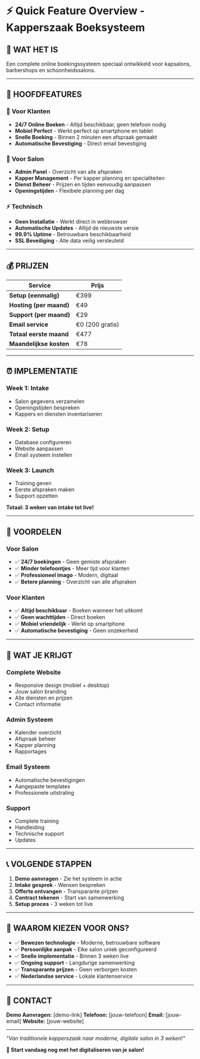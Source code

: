 # ⚡ Quick Feature Overview - Kapperszaak Boeksysteem

## 🎯 **WAT HET IS**
Een complete online boekingssysteem speciaal ontwikkeld voor kapsalons, barbershops en schoonheidssalons.

---

## 🚀 **HOOFDFEATURES**

### 📱 **Voor Klanten**
- **24/7 Online Boeken** - Altijd beschikbaar, geen telefoon nodig
- **Mobiel Perfect** - Werkt perfect op smartphone en tablet
- **Snelle Boeking** - Binnen 2 minuten een afspraak gemaakt
- **Automatische Bevestiging** - Direct email bevestiging

### 🏢 **Voor Salon**
- **Admin Panel** - Overzicht van alle afspraken
- **Kapper Management** - Per kapper planning en specialiteiten
- **Dienst Beheer** - Prijzen en tijden eenvoudig aanpassen
- **Openingstijden** - Flexibele planning per dag

### ⚡ **Technisch**
- **Geen Installatie** - Werkt direct in webbrowser
- **Automatische Updates** - Altijd de nieuwste versie
- **99.9% Uptime** - Betrouwbare beschikbaarheid
- **SSL Beveiliging** - Alle data veilig versleuteld

---

## 💰 **PRIJZEN**

| Service | Prijs |
|---------|-------|
| **Setup (eenmalig)** | €399 |
| **Hosting (per maand)** | €49 |
| **Support (per maand)** | €29 |
| **Email service** | €0 (200 gratis) |
| **Totaal eerste maand** | €477 |
| **Maandelijkse kosten** | €78 |

---

## ⏰ **IMPLEMENTATIE**

### **Week 1: Intake**
- Salon gegevens verzamelen
- Openingstijden bespreken
- Kappers en diensten inventariseren

### **Week 2: Setup**
- Database configureren
- Website aanpassen
- Email systeem instellen

### **Week 3: Launch**
- Training geven
- Eerste afspraken maken
- Support opzetten

**Totaal: 3 weken van intake tot live!**

---

## 🎯 **VOORDELEN**

### **Voor Salon**
- ✅ **24/7 boekingen** - Geen gemiste afspraken
- ✅ **Minder telefoontjes** - Meer tijd voor klanten
- ✅ **Professioneel imago** - Modern, digitaal
- ✅ **Betere planning** - Overzicht van alle afspraken

### **Voor Klanten**
- ✅ **Altijd beschikbaar** - Boeken wanneer het uitkomt
- ✅ **Geen wachttijden** - Direct boeken
- ✅ **Mobiel vriendelijk** - Werkt op smartphone
- ✅ **Automatische bevestiging** - Geen onzekerheid

---

## 🔧 **WAT JE KRIJGT**

### **Complete Website**
- Responsive design (mobiel + desktop)
- Jouw salon branding
- Alle diensten en prijzen
- Contact informatie

### **Admin Systeem**
- Kalender overzicht
- Afspraak beheer
- Kapper planning
- Rapportages

### **Email Systeem**
- Automatische bevestigingen
- Aangepaste templates
- Professionele uitstraling

### **Support**
- Complete training
- Handleiding
- Technische support
- Updates

---

## 📞 **VOLGENDE STAPPEN**

1. **Demo aanvragen** - Zie het systeem in actie
2. **Intake gesprek** - Wensen bespreken
3. **Offerte ontvangen** - Transparante prijzen
4. **Contract tekenen** - Start van samenwerking
5. **Setup proces** - 3 weken tot live

---

## 🎉 **WAAROM KIEZEN VOOR ONS?**

- ✅ **Bewezen technologie** - Moderne, betrouwbare software
- ✅ **Persoonlijke aanpak** - Elke salon uniek geconfigureerd
- ✅ **Snelle implementatie** - Binnen 3 weken live
- ✅ **Ongoing support** - Langdurige samenwerking
- ✅ **Transparante prijzen** - Geen verborgen kosten
- ✅ **Nederlandse service** - Lokale klantenservice

---

## 📧 **CONTACT**

**Demo Aanvragen:** [demo-link]
**Telefoon:** [jouw-telefoon]
**Email:** [jouw-email]
**Website:** [jouw-website]

---

*"Van traditionele kapperszaak naar moderne, digitale salon in 3 weken!"*

**🚀 Start vandaag nog met het digitaliseren van je salon!**
